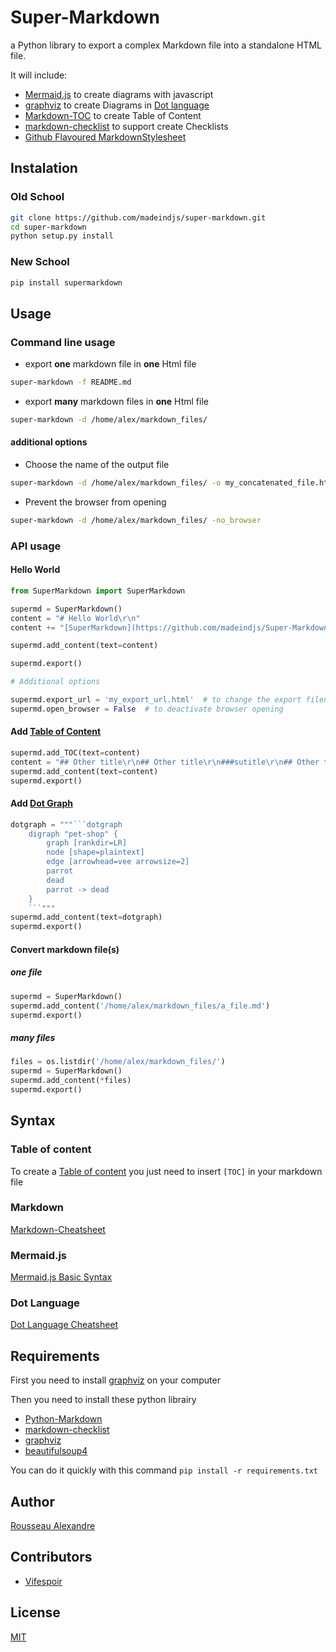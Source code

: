 Super-Markdown
==============

a Python library to export a complex Markdown file into a standalone HTML file.


It will include:

* [Mermaid.js][mermaid.js] to create diagrams with javascript
* [graphviz][graphviz] to create Diagrams in [Dot language][Dot language]
* [Markdown-TOC][TOC] to create Table of Content
* [markdown-checklist][markdown-checklist] to support create Checklists
* [Github Flavoured MarkdownStylesheet][GFM]


Instalation
-----------

### Old School

```bash
git clone https://github.com/madeindjs/super-markdown.git
cd super-markdown
python setup.py install
```


### New School

```bash
pip install supermarkdown
```


Usage
-----

### Command line usage

* export **one** markdown file in **one** Html file

```bash
super-markdown -f README.md
```


* export **many** markdown files in **one** Html file

```bash
super-markdown -d /home/alex/markdown_files/
```

#### additional options

* Choose the name of the output file

```bash
super-markdown -d /home/alex/markdown_files/ -o my_concatenated_file.html
```

* Prevent the browser from opening

```bash
super-markdown -d /home/alex/markdown_files/ -no_browser
```



### API usage

#### Hello World

```Python
from SuperMarkdown import SuperMarkdown

supermd = SuperMarkdown()
content = "# Hello World\r\n"
content += "[SuperMarkdown](https://github.com/madeindjs/Super-Markdown) is awesome!"

supermd.add_content(text=content)

supermd.export()
```

```Python
# Additional options

supermd.export_url = 'my_export_url.html'  # to change the export filename
supermd.open_browser = False  # to deactivate browser opening
```

#### Add [Table of Content][TOC]

```Python
supermd.add_TOC(text=content)
content = "## Other title\r\n## Other title\r\n###sutitle\r\n## Other title"
supermd.add_content(text=content)
supermd.export()
```




#### Add [Dot Graph][Dot language]

```Python
dotgraph = """```dotgraph
    digraph "pet-shop" {
        graph [rankdir=LR]
        node [shape=plaintext]
        edge [arrowhead=vee arrowsize=2]
        parrot
        dead
        parrot -> dead
    }
    ```"""
supermd.add_content(text=dotgraph)
supermd.export()
```




#### Convert markdown file(s)

##### one file

```Python
supermd = SuperMarkdown()
supermd.add_content('/home/alex/markdown_files/a_file.md')
supermd.export()
```


##### many files

```Python
files = os.listdir('/home/alex/markdown_files/')
supermd = SuperMarkdown()
supermd.add_content(*files)
supermd.export()
```


Syntax
------

### Table of content

To create a [Table of content][TOC] you just need to insert `[TOC]`
in your markdown file


### Markdown

[Markdown-Cheatsheet](https://github.com/adam-p/markdown-here/wiki/Markdown-Cheatsheet)


### Mermaid.js

[Mermaid.js Basic Syntax](https://knsv.github.io/mermaid/#flowcharts-basic-syntax)


### Dot Language

[Dot Language Cheatsheet](http://www.graphviz.org/content/dot-language)


Requirements
------------

First you need to install [graphviz](http://www.graphviz.org/Download..php) on
your computer

Then you need to install these python librairy

* [Python-Markdown][Python-Markdown]
* [markdown-checklist][Python-Markdown]
* [graphviz][graphviz]
* [beautifulsoup4](https://pypi.python.org/pypi/beautifulsoup4)

You can do it quickly with this command `pip install -r requirements.txt`


Author
------

[Rousseau Alexandre][madeindjs]

Contributors
------------

* [Vifespoir](https://github.com/Vifespoir)

License
-------

[MIT](https://opensource.org/licenses/MIT)


[super-markdown]: https://github.com/madeindjs/Super-Markdown.git

[Python-Markdown]: https://pythonhosted.org/Markdown/
[graphviz]: https://pypi.python.org/pypi/graphviz
[TOC]: https://pythonhosted.org/Markdown/extensions/toc.html
[markdown-checklist]: https://github.com/FND/markdown-checklist
[mermaid.js]: https://github.com/knsv/mermaid
[GFM]: https://gist.github.com/andyferra/2554919
[Dot language]: https://en.wikipedia.org/wiki/DOT_(graph_description_language)

[madeindjs]: https://github.com/madeindjs/
